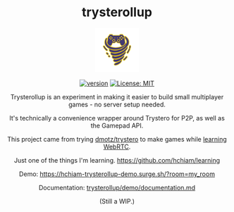 <div align="center">

# trysterollup

<img src="trysterollup.png" height="100">

[![version](https://img.shields.io/npm/v/trysterollup.svg?style=flat-square&color=423a73)](https://www.npmjs.com/package/trysterollup) [![License: MIT](https://img.shields.io/badge/License-MIT-f5d20d.svg?style=flat-square)](https://github.com/hchiam/trysterollup/blob/main/LICENSE)

Trysterollup is an experiment in making it easier to build small multiplayer games - no server setup needed.

It's technically a convenience wrapper around Trystero for P2P, as well as the Gamepad API.

This project came from trying [dmotz/trystero](https://github.com/dmotz/trystero) to make games while [learning WebRTC](https://github.com/hchiam/learning-webrtc).

Just one of the things I'm learning. <https://github.com/hchiam/learning>

Demo: <https://hchiam-trysterollup-demo.surge.sh/?room=my_room>

Documentation: [trysterollup/demo/documentation.md](https://github.com/hchiam/trysterollup/blob/main/demo/documentation.md)

(Still a WIP.)

</div>
